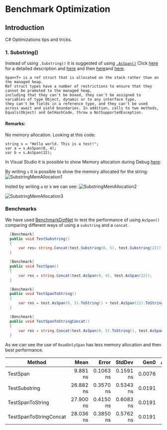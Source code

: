 # Benchmark Optimization

## Introduction
C# Optimizations tips and tricks.

### 1. Substring()
Instead of using ```.Substring()``` it is suggested of using [```.AsSpan()```](https://learn.microsoft.com/en-us/dotnet/api/system.memoryextensions.asspan?view=net-7.0)
Click [here](https://learn.microsoft.com/en-us/dotnet/fundamentals/code-analysis/quality-rules/ca1846) for a detailed description
and [here](https://learn.microsoft.com/en-us/dotnet/api/system.span-1?view=net-8.0) and then [here](https://learn.microsoft.com/en-us/dotnet/standard/memory-and-spans/memory-t-usage-guidelines)and [here](https://learn.microsoft.com/en-us/archive/msdn-magazine/2018/january/csharp-all-about-span-exploring-a-new-net-mainstay).


```
Span<T> is a ref struct that is allocated on the stack rather than on the managed heap. 
Ref struct types have a number of restrictions to ensure that they cannot be promoted to the managed heap, 
including that they can't be boxed, they can't be assigned to variables of type Object, dynamic or to any interface type, 
they can't be fields in a reference type, and they can't be used across await and yield boundaries. In addition, calls to two methods, 
Equals(Object) and GetHashCode, throw a NotSupportedException.
```

#### Remarks:
No memory allocation.
Looking at this code:

```
string s = "Hello world. This is a test!";
var a = s.AsSpan(0, 4);
var b = s.AsSpan(22);
```

In Visual Studio it is possible to show Memory allocation during Debug [here](https://learn.microsoft.com/en-us/visualstudio/debugger/memory-windows?view=vs-2022):

By writing ```s```  it is possible to show the memory allocated for the string:
![SubstringMemAllocation1](https://user-images.githubusercontent.com/13406481/226690281-1187573c-ece6-4a22-9ffb-92c60cc4cd66.png)

Insted by writing ```a``` or ```b``` we can see:
![SubstringMemAllocation2](https://user-images.githubusercontent.com/13406481/226690311-01d0724b-642c-4fe3-81e6-a1feac4da23e.png)

![SubstringMemAllocation3](https://user-images.githubusercontent.com/13406481/226690326-b470dfff-c014-43cc-9801-21186b05d6ec.png)

### Benchmarks

We have used [BenchmarkDotNet](https://github.com/dotnet/BenchmarkDotNet) to test the performance of using ```AsSpan()``` comparing different ways of using a ```substring``` and a ```concat```.

```c#
  [Benchmark]
  public void TestSubstring()
  {
      var res= string.Concat(test.Substring(0, 5), test.Substring(22));
  }

  [Benchmark]
  public void TestSpan()
  {
      var res = string.Concat(test.AsSpan(0, 4), test.AsSpan(22));
  }

  [Benchmark]
  public void TestSpanToString()
  {
      var res = test.AsSpan(0, 5).ToString() + test.AsSpan(22).ToString();
  }

  [Benchmark]
  public void TestSpanToStringConcat()
  {
      var res = string.Concat(test.AsSpan(0, 5).ToString(), test.AsSpan(22).ToString());
  }
```

As we can see the use of ```ReadOnlySpan``` has less memory allocation and then best performance.

|                 Method |      Mean |     Error |    StdDev |   Gen0 | Allocated |
|----------------------- |----------:|----------:|----------:|-------:|----------:|
|               TestSpan |  9.881 ns | 0.1063 ns | 0.1591 ns | 0.0076 |      48 B |
|          TestSubstring | 26.882 ns | 0.3570 ns | 0.5343 ns | 0.0191 |     120 B |
|       TestSpanToString | 27.900 ns | 0.4150 ns | 0.6083 ns | 0.0191 |     120 B |
| TestSpanToStringConcat | 28.036 ns | 0.3850 ns | 0.5762 ns | 0.0191 |     120 B |


